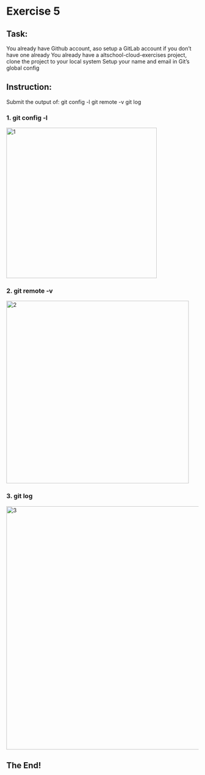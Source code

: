 # Exercise 5

## Task:

You already have Github account, aso setup a GitLab account if you don’t have one already
You already have a altschool-cloud-exercises project, clone the project to your local system
Setup your name and email in Git’s global config

## Instruction:

Submit the output of:
git config -l
git remote -v
git log

### 1. git config -l


<img width="394" alt="1" src="https://user-images.githubusercontent.com/83463641/192122763-7b99f037-b7c9-403d-8261-43ddf3a33acb.PNG">


### 2. git remote -v


<img width="478" alt="2" src="https://user-images.githubusercontent.com/83463641/192122771-d4f06634-22a4-470d-8912-324e3e835405.PNG">


### 3. git log


<img width="637" alt="3" src="https://user-images.githubusercontent.com/83463641/192122785-759470ea-de72-4296-bc8e-8641dabb1229.PNG">


## The End!
